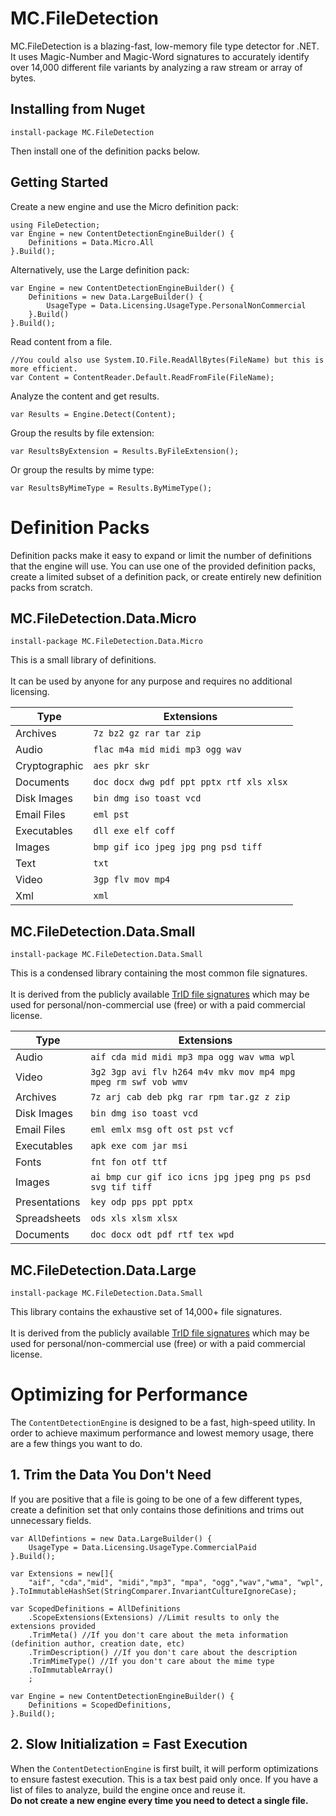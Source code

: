 # MC.FileDetection
MC.FileDetection is a blazing-fast, low-memory file type detector for .NET.
It uses Magic-Number and Magic-Word signatures to accurately identify over
14,000 different file variants by analyzing a raw stream or array of bytes.

## Installing from Nuget
```
install-package MC.FileDetection
```
Then install one of the definition packs below.


## Getting Started

Create a new engine and use the Micro definition pack:
```
using FileDetection;
var Engine = new ContentDetectionEngineBuilder() {
    Definitions = Data.Micro.All
}.Build();
```


Alternatively, use the Large definition pack:
```
var Engine = new ContentDetectionEngineBuilder() {
    Definitions = new Data.LargeBuilder() {
        UsageType = Data.Licensing.UsageType.PersonalNonCommercial
    }.Build()
}.Build();
```


Read content from a file.
```
//You could also use System.IO.File.ReadAllBytes(FileName) but this is more efficient.
var Content = ContentReader.Default.ReadFromFile(FileName);
```


Analyze the content and get results.
```
var Results = Engine.Detect(Content);
```

Group the results by file extension:
```
var ResultsByExtension = Results.ByFileExtension();
```

Or group the results by mime type:
```
var ResultsByMimeType = Results.ByMimeType();
```
# Definition Packs
Definition packs make it easy to expand or limit the number of definitions that the 
engine will use.  You can use one of the provided definition packs, create a limited
subset of a definition pack, or create entirely new definition packs from scratch.

## MC.FileDetection.Data.Micro
```
install-package MC.FileDetection.Data.Micro
```

This is a small library of definitions.
\
\
It can be used by anyone for any purpose and requires no additional licensing.

| Type          | Extensions
|---------------|-----------
|Archives       | ```7z bz2 gz rar tar zip```
|Audio          | ```flac m4a mid midi mp3 ogg wav```
|Cryptographic  | ```aes pkr skr```
|Documents      | ```doc docx dwg pdf ppt pptx rtf xls xlsx```
|Disk Images    | ```bin dmg iso toast vcd```
|Email Files    | ```eml pst```
|Executables    | ```dll exe elf coff```
|Images         | ```bmp gif ico jpeg jpg png psd tiff```
|Text           | ```txt```
|Video          | ```3gp flv mov mp4```
|Xml            | ```xml```

## MC.FileDetection.Data.Small
```
install-package MC.FileDetection.Data.Small
```

This is a condensed library containing the most common file signatures.
\
\
It is derived from the publicly available [TrID file signatures](https://mark0.net/soft-tridnet-e.html)
which may be used for personal/non-commercial use (free) or with a paid commercial license.

| Type          | Extensions
|---------------|-----------
|Audio          | ```aif cda mid midi mp3 mpa ogg wav wma wpl```
|Video          | ```3g2 3gp avi flv h264 m4v mkv mov mp4 mpg mpeg rm swf vob wmv```
|Archives       | ```7z arj cab deb pkg rar rpm tar.gz z zip```
|Disk Images    | ```bin dmg iso toast vcd```
|Email Files    | ```eml emlx msg oft ost pst vcf```
|Executables    | ```apk exe com jar msi```
|Fonts          | ```fnt fon otf ttf```
|Images         | ```ai bmp cur gif ico icns jpg jpeg png ps psd svg tif tiff```
|Presentations  | ```key odp pps ppt pptx```
|Spreadsheets   | ```ods xls xlsm xlsx```
|Documents      | ```doc docx odt pdf rtf tex wpd```

## MC.FileDetection.Data.Large
```
install-package MC.FileDetection.Data.Small
```

This library contains the exhaustive set of 14,000+ file signatures.
\
\
It is derived from the publicly available [TrID file signatures](https://mark0.net/soft-tridnet-e.html)
which may be used for personal/non-commercial use (free) or with a paid commercial license.

# Optimizing for Performance
The ```ContentDetectionEngine``` is designed to be a fast, high-speed utility.  In order to achieve
maximum performance and lowest memory usage, there are a few things you want to do.

## 1.  Trim the Data You Don't Need

If you are positive that a file is going to be one of a few different types, create a definition
set that only contains those definitions and trims out unnecessary fields.

```
var AllDefintions = new Data.LargeBuilder() { 
    UsageType = Data.Licensing.UsageType.CommercialPaid
}.Build();

var Extensions = new[]{
    "aif", "cda","mid", "midi","mp3", "mpa", "ogg","wav","wma", "wpl",
}.ToImmutableHashSet(StringComparer.InvariantCultureIgnoreCase);

var ScopedDefinitions = AllDefinitions
    .ScopeExtensions(Extensions) //Limit results to only the extensions provided
    .TrimMeta() //If you don't care about the meta information (definition author, creation date, etc)
    .TrimDescription() //If you don't care about the description
    .TrimMimeType() //If you don't care about the mime type
    .ToImmutableArray()
    ;

var Engine = new ContentDetectionEngineBuilder() {
    Definitions = ScopedDefinitions,
}.Build();
```

## 2.  Slow Initialization = Fast Execution
When the ```ContentDetectionEngine``` is first built, it will perform optimizations to ensure fastest execution.
This is a tax best paid only once.  If you  have a list of files to analyze, build the engine once and reuse it. \
**Do not create a new engine every time you need to detect a single file.**